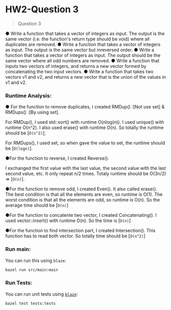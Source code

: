 # HW2-Question 3

> Question 3

● Write a function that takes a vector of integers as input. The output is the same vector (i.e. the function's return type should be void) where all ​duplicates​ ​are removed​. 
● Write a function that takes a vector of integers as input. The output is the same vector but in ​reversed​ ​order​.
● Write a function that takes a vector of integers as input. The output should be the same vector where all ​odd numbers are removed​. 
● Write a function that inputs two vectors of integers, and returns a new vector formed by concatenating​ the two input vectors. 
● Write a function that takes two vectors v1 and v2, and returns a new vector that is the union​ of the values in v1 and v2. 

### Runtime Analysis:

● For the function to remove duplicates, I created RMDup() :[Not use set] & RMDups() :[By using set].
	
For RMDup(), I used std::sort() with runtime O(nlog(n)). I used unique() with runtime O(n^2). I also used erase() with runtime O(n). So totally the runtime should be [`O(n^2)`];

For RMDups(), I used set, so when gave the value to set, the runtime should be [`O(logn)`].

●For the function to reverse, I created Reverse().
	
I exchanged the first value with the last value, the second value with the last second value, etc. It only repeat n/2 times. Totaly runtime should be O(3n/2) => [`O(n)`].

●For the function to remove odd, I created Even(). It also called erase(). The best condition is that all the elements are even, so runtime is O(1). The worst condition is that all the elements are odd, so runtime is O(n). So the average time should be [`O(n)`]

●For the function to concatente two vector, I created Concatenating(). I used vector::insert() with runtime O(n). So the time is [`O(n)`]

●For the function to find intersection part, I created Intersection(). This function has to read both vector. So totally time should be [`O(n^2)`]

### Run main:

You can run this using `blaze`:

```bash
bazel run src/main:main
```

### Run Tests:

You can run unit tests using [`blaze`](installing-bazel):

```bash
bazel test tests:tests
```

